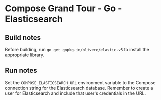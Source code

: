 # Compose Grand Tour - Go - Elasticsearch

## Build notes

Before building, run `go get gopkg.in/olivere/elastic.v5` to install the appropriate library.

## Run notes

Set the `COMPOSE_ELASTICSEARCH_URL` environment variable to the Compose connection string for the Elasticsearch database. Remember to create a user for Elasticsearch and include that user's credentials in the URL.

